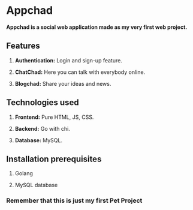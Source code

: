 <h1>Appchad</h1>

**Appchad is a social web application made as my very first web project.**

<h2>Features</h2>

1. **Authentication:** Login and sign-up feature.

2. **ChatChad:** Here you can talk with everybody online.
  
3. **Blogchad:** Share your ideas and news.

<h2>Technologies used</h2>

1. **Frontend:** Pure HTML, JS, CSS.

2. **Backend:** Go with chi.

3. **Database:** MySQL.

<h2>Installation prerequisites</h2>

1. Golang

2. MySQL database

<h3>Remember that this is just my first Pet Project</h3>
